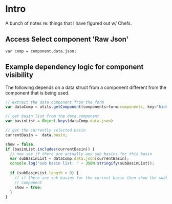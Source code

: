 # Intro

A bunch of notes re: things that I have figured out w/ Chefs.

## Access Select component 'Raw Json'

``` 
var comp = component.data.json;
```



## Example dependency logic for component visibility

The following depends on a data struct from a component different from the component that is being used.

``` javascript
// extract the data component from the form
var dataComp = utils.getComponent(components=form.components, key="hiddenSelectData")

// get basin list from the data component
var basinList = Object.keys(dataComp.data.json)

// get the currently selected basin
currentBasin =  data.basin;

show = false;
if (basinList.includes(currentBasin)) {
  // now see if there are actually any sub basins for this basin
  var subBasinList = dataComp.data.json[currentBasin];
  console.log("sub basin list: " + JSON.stringify(subBasinList));
  
  if (subBasinList.length > 0) {
    // if there are sub basins for the current basin then show the subbasin
    // component
    show = true;
  }
}
```